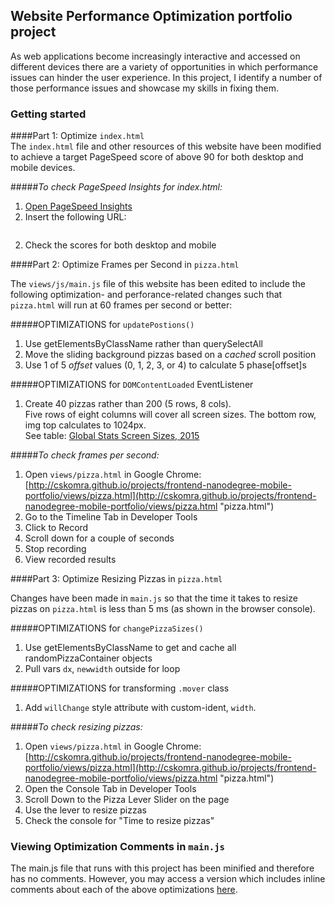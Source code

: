 ## Website Performance Optimization portfolio project

As web applications become increasingly interactive and accessed on different devices there are a variety of opportunities in which performance issues can hinder the user experience. In this project, I identify a number of those performance issues and showcase my skills in fixing them.

### Getting started

####Part 1: Optimize `index.html`  
The `index.html` file and other resources of this website have been modified to achieve a target PageSpeed score of above 90 for both desktop and mobile devices.

#####*To check PageSpeed Insights for index.html:*

1. [Open PageSpeed Insights](https://developers.google.com/speed/pagespeed/insights/ "PageSpeed Insights") 
1. Insert the following URL:  
 ```http://cskomra.github.io/projects/frontend-nanodegree-mobile-portfolio/index.html
  ```
2. Check the scores for both desktop and mobile


####Part 2: Optimize Frames per Second in `pizza.html`

The `views/js/main.js` file of this website has been edited to include the following optimization- and perforance-related changes such that `pizza.html` will run at 60 frames per second or better:

#####OPTIMIZATIONS for `updatePostions()`
1. Use getElementsByClassName rather than querySelectAll
2. Move the sliding background pizzas based on a *cached* scroll position
3. Use 1 of 5 *offset* values (0, 1, 2, 3, or 4) to calculate 5 phase[offset]s

#####OPTIMIZATIONS for `DOMContentLoaded` EventListener
1. Create 40 pizzas rather than 200 (5 rows, 8 cols).  
Five rows of eight columns will cover all screen sizes.  The bottom row, img top calculates to 1024px.  
See table:  [Global Stats Screen Sizes, 2015](http://www.hobo-web.co.uk/wp-content/uploads/G-ww-mar-may-2015.jpg "Global Statistics on Screen Sizes, 2015")  


#####*To check frames per second:*
1. Open `views/pizza.html` in Google Chrome:  
[http://cskomra.github.io/projects/frontend-nanodegree-mobile-portfolio/views/pizza.html](http://cskomra.github.io/projects/frontend-nanodegree-mobile-portfolio/views/pizza.html "pizza.html")
2. Go to the Timeline Tab in Developer Tools
3. Click to Record
4. Scroll down for a couple of seconds
5. Stop recording
6. View recorded results

####Part 3: Optimize Resizing Pizzas in `pizza.html`

Changes have been made in `main.js` so that the time it takes to resize pizzas on `pizza.html` is less than 5 ms (as shown in the browser console).

#####OPTIMIZATIONS for `changePizzaSizes()`
1. Use getElementsByClassName to get and cache all randomPizzaContainer objects
2. Pull vars `dx`, `newwidth` outside for loop

#####OPTIMIZATIONS for transforming `.mover` class
1. Add `willChange` style attribute with custom-ident, `width`.

#####*To check resizing pizzas:*
1. Open `views/pizza.html` in Google Chrome:  
[http://cskomra.github.io/projects/frontend-nanodegree-mobile-portfolio/views/pizza.html](http://cskomra.github.io/projects/frontend-nanodegree-mobile-portfolio/views/pizza.html "pizza.html")
2. Open the Console Tab in Developer Tools
3. Scroll Down to the Pizza Lever Slider on the page
4. Use the lever to resize pizzas
5. Check the console for "Time to resize pizzas"

### Viewing Optimization Comments in `main.js`
The main.js file that runs with this project has been minified and therefore has no comments.  However, you may access a version which includes inline comments about each of the above optimizations [here](https://github.com/cskomra/cskomra.github.io/blob/master/projects/frontend-nanodegree-mobile-portfolio/views/js/main-withComments.js "main.js with optimization comments"). 